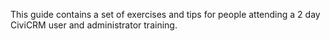 This guide contains a set of exercises and tips for people attending a 2 day CiviCRM user and administrator training.
